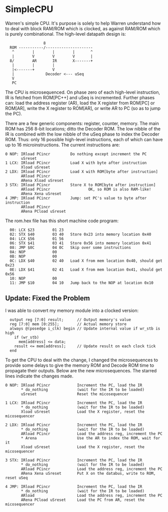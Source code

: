 # SimpleCPU

Warren's simple CPU. It's purpose is solely to help Warren understand
how to deal with block RAM/ROM which is clocked, as against RAM/ROM
which is purely combinational. The high-level datapath design is:

```
                 8
  ROM -----------/---------------------
   ^        |        |        |       ^
   |        V        V        V       |
  8/        AR       IR       X-------+
   |        |        |
   |<-------+        V
   |              Decoder <--- uSeq
   V
   PC
```

The CPU is microsequenced. On phase zero of each high-level
instruction, IR is fetched from ROM[PC++] and uSeq is incremented.
Further phases can: load the address register (AR), load the X
register from ROM[PC] or ROM[AR], write the X register to ROM[AR],
or write AR to PC (so as to jump the PC).

There are a few generic components: register, counter, memory.
The main ROM has 256 8-bit locations; ditto the Decoder ROM.
The low nibble of the IR is combined with the low nibble of the uSeq
phase to index the Decoder ROM. Thus: only 16 possible high-level
instructions, each of which can have up to 16 microinstructions.
The current instructions are:

```
0 NOP: IRload PCincr         Do nothing except increment the PC
       uSreset
1 LCX: IRload PCincr         Load X with byte after instruction
       Xload uSreset
2 LDX: IRload PCincr         Load X with ROM[byte after instruction]
       ARload PCincr
       ARena Xload uSreset
3 STX: IRload PCincr         Store X to ROM[byte after instruction]
       ARload PCincr                 OK, so ROM is also RAM-like!
       ARena Xena uSreset
4 JMP: IRload PCincr         Jump: set PC's value to byte after instruction
       ARload PCincr
       ARena PCload uSreset
```

The rom.hex file has this short machine code program:

```
  00: LCX $23        01 23
  02: STX $40        03 40   Store 0x23 into memory location 0x40
  04: LCX $56        01 56
  06: STX $41        03 41   Store 0x56 into memory location 0x41
  08: JMP $0C        04 0C   Skip over some instructions
  0A: NOP            00
  0B: NOP            00
  0C: LDX $40        02 40   Load X from mem location 0x40, should get 0x23
  0E: LDX $41        02 41   Load X from mem location 0x41, should get 0x56
  10: NOP            00
  11: JMP $10        04 10   Jump back to the NOP at location 0x10
```
## Update: Fixed the Problem

I was able to convert my memory module into a clocked version:

```
  output reg [7:0] result;      // Output memory's value
  reg [7:0] mem [0:255];        // Actual memory store
  always @(posedge i_clk) begin // Update internal value if wr_stb is high
    if (wr_stb)
      mem[address] <= data;
    result <= mem[address];     // Update result on each clock tick
  end
```
To get the CPU to deal with the change, I changed the microsequences to provide
some delays to give the memory ROM and Decode ROM time to propagate their outputs.
Below are the new microsequences. The starred lines indicate the changes made.

```
0 NOP: IRload PCincr            Increment the PC, load the IR
       * do_nothing             (wait for the IR to be loaded)
       uSreset                  Reset the micosequencer

1 LCX: IRload PCincr            Increment the PC, load the IR
       * do_nothing             (wait for the IR to be loaded)
       Xload uSreset            Load the X register, reset the micosequencer

2 LDX: IRload PCincr            Increment the PC, load the IR
       * do_nothing             (wait for the IR to be loaded)
       ARload PCincr            Load the address reg, increment the PC
       * Arena                  Use the AR to index the ROM, wait for it
       Xload uSreset            Load the X register, reset the micosequencer

3 STX: IRload PCincr            Increment the PC, load the IR
       * do_nothing             (wait for the IR to be loaded)
       ARload PCincr            Load the address reg, increment the PC
       ARena Xena uSreset       Put X on the databus, write to ROM, reset uSeq

4 JMP: IRload PCincr            Increment the PC, load the IR
       * do_nothing             (wait for the IR to be loaded)
       ARload                   Load the address reg, increment the PC
       ARena PCload uSreset     Load the PC from AR, reset the micosequencer
```

